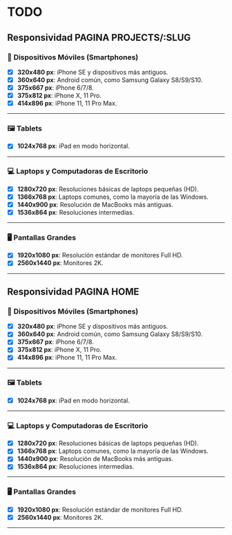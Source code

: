 # TODO

## Responsividad PAGINA PROJECTS/:SLUG

### 📱 **Dispositivos Móviles (Smartphones)**
- [x] **320x480 px**: iPhone SE y dispositivos más antiguos.
- [x] **360x640 px**: Android común, como Samsung Galaxy S8/S9/S10.
- [x] **375x667 px**: iPhone 6/7/8.
- [x] **375x812 px**: iPhone X, 11 Pro.
- [x] **414x896 px**: iPhone 11, 11 Pro Max.

---

### 🖼️ **Tablets**
- [x] **1024x768 px**: iPad en modo horizontal.

---

### 💻 **Laptops y Computadoras de Escritorio**
- [x] **1280x720 px**: Resoluciones básicas de laptops pequeñas (HD).
- [x] **1366x768 px**: Laptops comunes, como la mayoría de las Windows.
- [x] **1440x900 px**: Resolución de MacBooks más antiguas.
- [x] **1536x864 px**: Resoluciones intermedias.

---

### 🖥️ **Pantallas Grandes**
- [x] **1920x1080 px**: Resolución estándar de monitores Full HD.
- [x] **2560x1440 px**: Monitores 2K.

---

## Responsividad PAGINA HOME

### 📱 **Dispositivos Móviles (Smartphones)**
- [x] **320x480 px**: iPhone SE y dispositivos más antiguos.
- [x] **360x640 px**: Android común, como Samsung Galaxy S8/S9/S10.
- [x] **375x667 px**: iPhone 6/7/8.
- [x] **375x812 px**: iPhone X, 11 Pro.
- [x] **414x896 px**: iPhone 11, 11 Pro Max.

---

### 🖼️ **Tablets**
- [x] **1024x768 px**: iPad en modo horizontal.

---

### 💻 **Laptops y Computadoras de Escritorio**
- [x] **1280x720 px**: Resoluciones básicas de laptops pequeñas (HD).
- [x] **1366x768 px**: Laptops comunes, como la mayoría de las Windows.
- [x] **1440x900 px**: Resolución de MacBooks más antiguas.
- [x] **1536x864 px**: Resoluciones intermedias.

---

### 🖥️ **Pantallas Grandes**
- [x] **1920x1080 px**: Resolución estándar de monitores Full HD.
- [x] **2560x1440 px**: Monitores 2K.

---
